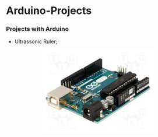 # Arduino-Projects

### Projects with Arduino

- Ultrassonic Ruler;


<img
  src="./Img/arduino2.jpg"
  alt="Arduino Uno"
  title="Arduino Uno"
  style="display: block; margin-left: auto; margin-right: auto; width: 60%; ">
